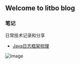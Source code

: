 ﻿## Welcome to litbo blog

### 笔记
日常技术记录和分享
* [Java日志框架梳理](https://github.com/litbo/litbo.github.io/blob/master/2023_12_11_blog01.md)

![Image](https://img.zcool.cn/community/01f950571b8b156ac7253812e10163.jpg)


